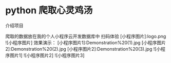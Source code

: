 # python 爬取心灵鸡汤 
介绍项目

爬取的数据放在我的个人小程序云开发数据库中
扫码体验
[小程序图片]:logo.png
![小程序图片]
效果演示：
[小程序图片1]:Demonstration%20(1).jpg
[小程序图片2]:Demonstration%20(2).jpg
[小程序图片2]:Demonstration%20(3).jpg
![小程序图片1]
![小程序图片2]
![小程序图片3]












